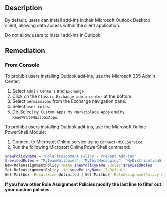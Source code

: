 ## Description

By default, users can install add-ins in their Microsoft Outlook Desktop client, allowing data access within the client application.

Do not allow users to install add-ins in Outlook.

## Remediation

### From Console

To prohibit users installing Outlook add-ins, use the Microsoft 365 Admin Center:

1. Select `Admin Centers` and `Exchange`.
2. Click on the `Classic Exchange admin center` at the bottom.
3. Select `permissions` from the Exchange navigation pane.
4. Select `user roles`.
5. De-Select `My Custom Apps My Marketplace Apps` and `My ReadWriteMailboxApps`.

To prohibit users installing Outlook add-ins, use the Microsoft Online PowerShell Module:

1. Connect to Microsoft Online service using `Connect-MSOLService`.
2. Run the following Microsoft Online PowerShell command:

```bash
$newPolicyName = "Role Assignment Policy - Prevent Add-ins"
$revisedRoles = "MyTeamMailboxes", "MyTextMessaging", "MyDistributionGroups", "MyMailSubscriptions", "MyBaseOptions", "MyVoiceMail", "MyProfileInformation", "MyContactInformation", "MyRetentionPolicies", "MyDistributionGroupMembership"
New-RoleAssignmentPolicy -Name $newPolicyName -Roles $revisedRoles
Set-RoleAssignmentPolicy -id $newPolicyName -IsDefault
Get-Mailbox -ResultSize Unlimited | Set-Mailbox -RoleAssignmentPolicy $newPolicyName
```

**If you have other Role Assignment Policies modify the last line to filter out your custom policies.**
